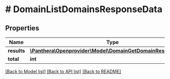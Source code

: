 # # DomainListDomainsResponseData

## Properties

Name | Type | Description | Notes
------------ | ------------- | ------------- | -------------
**results** | [**\Panthera\Openprovider\Model\DomainGetDomainResponseData[]**](DomainGetDomainResponseData.md) |  | [optional]
**total** | **int** |  | [optional]

[[Back to Model list]](../../README.md#models) [[Back to API list]](../../README.md#endpoints) [[Back to README]](../../README.md)
